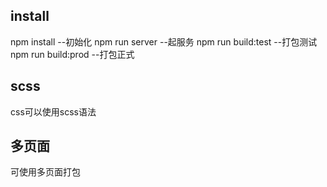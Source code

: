 
## install
npm install --初始化
npm run server --起服务
npm run build:test --打包测试
npm run build:prod --打包正式

## scss 
css可以使用scss语法

## 多页面
可使用多页面打包
